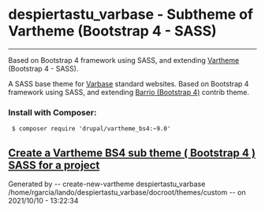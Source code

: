 # despiertastu_varbase - Subtheme of Vartheme (Bootstrap 4 - SASS)
---

Based on Bootstrap 4 framework using SASS, and extending [Vartheme](https://github.com/Vardot/vartheme_bs4) (Bootstrap 4 - SASS).

A SASS base theme for [Varbase](https://www.drupal.org/project/varbase) standard websites.
 Based on Bootstrap 4 framework using SASS,
  and extending [Barrio (Bootstrap 4)](https://www.drupal.org/project/bootstrap_barrio) contrib theme.

### Install with Composer:
```
 $ composer require 'drupal/vartheme_bs4:~9.0'
```

## [Create a Vartheme BS4 sub theme ( Bootstrap 4 ) SASS for a project](https://github.com/Vardot/vartheme_bs4/tree/9.0.x/scripts)
 Generated by -- create-new-vartheme despiertastu_varbase  /home/rgarcia/lando/despiertastu_varbase/docroot/themes/custom -- on 2021/10/10 - 13:22:34
